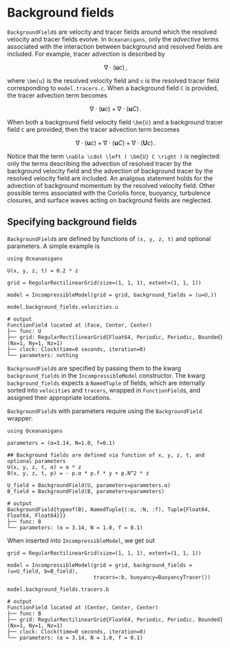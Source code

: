 # Background fields

`BackgroundField`s are velocity and tracer fields around which the resolved
velocity and tracer fields evolve. In `Oceananigans`, only the _advective_ terms
associated with the interaction between background and resolved fields are included.
For example, tracer advection is described by

```math
\nabla \cdot \left ( \bm{u} c \right ) \, ,
```

where ``\bm{u}`` is the resolved velocity field and ``c`` is the resolved
tracer field corresponding to `model.tracers.c`.
When a background field ``C`` is provided, the tracer advection term becomes

```math
\nabla \cdot \left ( \bm{u} c \right ) + \nabla \cdot \left ( \bm{u} C \right ) \, .
```

When both a background field velocity field `\bm{U}` and a background tracer field ``C``
are provided, then the tracer advection term becomes

```math
\nabla \cdot \left ( \bm{u} c \right ) + \nabla \cdot \left ( \bm{u} C \right )
    + \nabla \cdot \left ( \bm{U} c \right ) \, .
```

Notice that the term ``\nabla \cdot \left ( \bm{U} C \right )`` is neglected:
only the terms describing the advection of resolved tracer by the background velocity field
and the advection of background tracer by the resolved velocity field are included.
An analgous statement holds for the advection of background momentum by the resolved
velocity field.
Other possible terms associated with the Coriolis force, buoyancy, turbulence closures,
and surface waves acting on background fields are neglected.

## Specifying background fields

`BackgroundField`s are defined by functions of `(x, y, z, t)` and optional
parameters. A simple example is

```jldoctest
using Oceananigans

U(x, y, z, t) = 0.2 * z

grid = RegularRectilinearGrid(size=(1, 1, 1), extent=(1, 1, 1))

model = IncompressibleModel(grid = grid, background_fields = (u=U,))

model.background_fields.velocities.u

# output
FunctionField located at (Face, Center, Center)
├── func: U
├── grid: RegularRectilinearGrid{Float64, Periodic, Periodic, Bounded}(Nx=1, Ny=1, Nz=1)
├── clock: Clock(time=0 seconds, iteration=0)
└── parameters: nothing
```

`BackgroundField`s are specified by passing them to the kwarg `background_fields`
in the `IncompressibleModel` constructor. The kwarg `background_fields` expects
a `NamedTuple` of fields, which are internally sorted into `velocities` and `tracers`,
wrapped in `FunctionField`s, and assigned their appropriate locations.

`BackgroundField`s with parameters require using the `BackgroundField` wrapper:

```jldoctest moar_background
using Oceananigans

parameters = (α=3.14, N=1.0, f=0.1)

## Background fields are defined via function of x, y, z, t, and optional parameters
U(x, y, z, t, α) = α * z
B(x, y, z, t, p) = - p.α * p.f * y + p.N^2 * z 

U_field = BackgroundField(U, parameters=parameters.α)
B_field = BackgroundField(B, parameters=parameters)

# output
BackgroundField{typeof(B), NamedTuple{(:α, :N, :f), Tuple{Float64, Float64, Float64}}}
├── func: B
└── parameters: (α = 3.14, N = 1.0, f = 0.1)
```

When inserted into `IncompressibleModel`, we get out

```jldoctest moar_background
grid = RegularRectilinearGrid(size=(1, 1, 1), extent=(1, 1, 1))

model = IncompressibleModel(grid = grid, background_fields = (u=U_field, b=B_field),
                            tracers=:b, buoyancy=BuoyancyTracer())

model.background_fields.tracers.b

# output
FunctionField located at (Center, Center, Center)
├── func: B
├── grid: RegularRectilinearGrid{Float64, Periodic, Periodic, Bounded}(Nx=1, Ny=1, Nz=1)
├── clock: Clock(time=0 seconds, iteration=0)
└── parameters: (α = 3.14, N = 1.0, f = 0.1)
```
